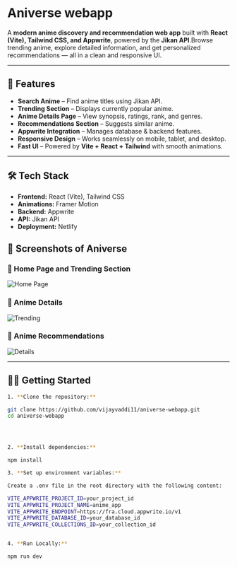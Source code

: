 # Aniverse webapp

A **modern anime discovery and recommendation web app** built with **React (Vite), Tailwind CSS, and Appwrite**, powered by the **Jikan API**.Browse trending anime, explore detailed information, and get personalized recommendations — all in a clean and responsive UI.  


---

## 🚀 Features 

- **Search Anime** – Find anime titles using Jikan API.  
- **Trending Section** – Displays currently popular anime.  
- **Anime Details Page** – View synopsis, ratings, rank, and genres.  
- **Recommendations Section** – Suggests similar anime.  
- **Appwrite Integration** – Manages database & backend features.  
- **Responsive Design** – Works seamlessly on mobile, tablet, and desktop.  
- **Fast UI** – Powered by **Vite + React + Tailwind** with smooth animations.  

---

## 🛠️ Tech Stack

- **Frontend:** React (Vite), Tailwind CSS
- **Animations:** Framer Motion 
- **Backend:** Appwrite
- **API:** Jikan API
- **Deployment:** Netlify 
  
## 📸 Screenshots of Aniverse

### 🔹 Home Page and Trending Section
![Home Page](https://res.cloudinary.com/vijayvaddi/image/upload/v1756444517/Screenshot_from_2025-08-29_10-42-10_avktjb.png)

### 🔹 Anime Details
![Trending](https://res.cloudinary.com/vijayvaddi/image/upload/v1756444541/Screenshot_from_2025-08-29_10-42-59_eqfmjg.png)

### 🔹 Anime Recommendations
![Details](https://res.cloudinary.com/vijayvaddi/image/upload/v1756444491/Screenshot_from_2025-08-29_10-43-37_ey3ejx.png)


---

## 🧑‍💻 Getting Started


```bash
1. **Clone the repository:**

git clone https://github.com/vijayvaddi11/aniverse-webapp.git
cd aniverse-webapp




2. **Install dependencies:**

npm install

3. **Set up environment variables:**

Create a .env file in the root directory with the following content:

VITE_APPWRITE_PROJECT_ID=your_project_id
VITE_APPWRITE_PROJECT_NAME=anime_app
VITE_APPWRITE_ENDPOINT=https://fra.cloud.appwrite.io/v1
VITE_APPWRITE_DATABASE_ID=your_database_id
VITE_APPWRITE_COLLECTIONS_ID=your_collection_id


4. **Run Locally:**

npm run dev



